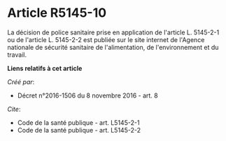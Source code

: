 # Article R5145-10

La décision de police sanitaire prise en application de l'article L. 5145-2-1 ou de l'article L. 5145-2-2 est publiée sur le
site internet de l'Agence nationale de sécurité sanitaire de l'alimentation, de l'environnement et du travail.

**Liens relatifs à cet article**

_Créé par_:

  - Décret n°2016-1506 du 8 novembre 2016 - art. 8

_Cite_:

  - Code de la santé publique - art. L5145-2-1
  - Code de la santé publique - art. L5145-2-2
